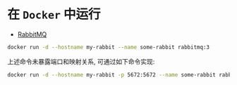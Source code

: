 # 在 `Docker` 中运行

- [RabbitMQ](https://hub.docker.com/_/rabbitmq)

```bash
docker run -d --hostname my-rabbit --name some-rabbit rabbitmq:3
```

上述命令未暴露端口和映射关系, 可通过如下命令实现:

```bash
docker run -d --hostname my-rabbit -p 5672:5672 --name some-rabbit rabbitmq:3
```